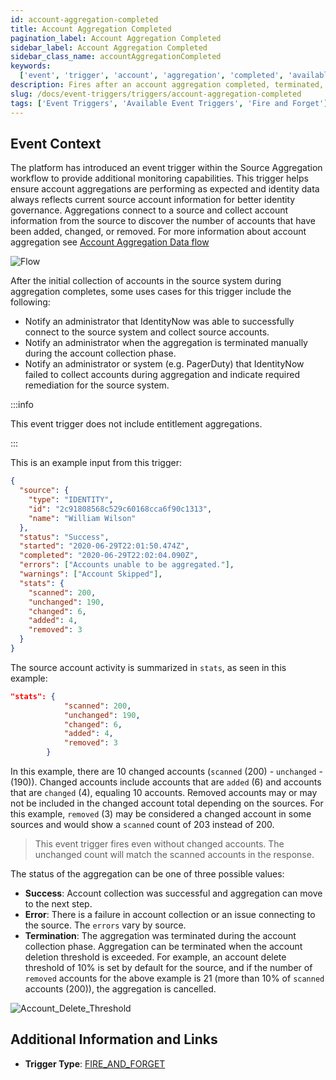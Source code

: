```yaml
---
id: account-aggregation-completed
title: Account Aggregation Completed
pagination_label: Account Aggregation Completed
sidebar_label: Account Aggregation Completed
sidebar_class_name: accountAggregationCompleted
keywords:
  ['event', 'trigger', 'account', 'aggregation', 'completed', 'available']
description: Fires after an account aggregation completed, terminated, or failed.
slug: /docs/event-triggers/triggers/account-aggregation-completed
tags: ['Event Triggers', 'Available Event Triggers', 'Fire and Forget']
---
```


## Event Context

The platform has introduced an event trigger within the Source Aggregation workflow to provide additional monitoring capabilities. This trigger helps ensure account aggregations are performing as expected and identity data always reflects current source account information for better identity governance. Aggregations connect to a source and collect account information from the source to discover the number of accounts that have been added, changed, or removed. For more information about account aggregation see [Account Aggregation Data flow](https://community.sailpoint.com/t5/Technical-White-Papers/Account-Aggregation-Data-Flow/ta-p/79914#toc-hId-1367430234)

![Flow](./img/aggregation-diagram.png)

After the initial collection of accounts in the source system during aggregation completes, some uses cases for this trigger include the following:

- Notify an administrator that IdentityNow was able to successfully connect to the source system and collect source accounts.
- Notify an administrator when the aggregation is terminated manually during the account collection phase.
- Notify an administrator or system (e.g. PagerDuty) that IdentityNow failed to collect accounts during aggregation and indicate required remediation for the source system.

:::info

This event trigger does not include entitlement aggregations.

:::

This is an example input from this trigger:

```json
{
  "source": {
    "type": "IDENTITY",
    "id": "2c91808568c529c60168cca6f90c1313",
    "name": "William Wilson"
  },
  "status": "Success",
  "started": "2020-06-29T22:01:50.474Z",
  "completed": "2020-06-29T22:02:04.090Z",
  "errors": ["Accounts unable to be aggregated."],
  "warnings": ["Account Skipped"],
  "stats": {
    "scanned": 200,
    "unchanged": 190,
    "changed": 6,
    "added": 4,
    "removed": 3
  }
}
```

The source account activity is summarized in `stats`, as seen in this example:

```JSON
"stats": {
            "scanned": 200,
            "unchanged": 190,
            "changed": 6,
            "added": 4,
            "removed": 3
        }
```

In this example, there are 10 changed accounts (`scanned` (200) - `unchanged` - (190)). Changed accounts include accounts that are `added` (6) and accounts that are `changed` (4), equaling 10 accounts. Removed accounts may or may not be included in the changed account total depending on the sources. For this example, `removed` (3) may be considered a changed account in some sources and would show a `scanned` count of 203 instead of 200.

> This event trigger fires even without changed accounts. The unchanged count will match the scanned accounts in the response.

The status of the aggregation can be one of three possible values:

- **Success**: Account collection was successful and aggregation can move to the next step.
- **Error**: There is a failure in account collection or an issue connecting to the source. The `errors` vary by source.
- **Termination**: The aggregation was terminated during the account collection phase. Aggregation can be terminated when the account deletion threshold is exceeded. For example, an account delete threshold of 10% is set by default for the source, and if the number of `removed` accounts for the above example is 21 (more than 10% of `scanned` accounts (200)), the aggregation is cancelled.

![Account_Delete_Threshold](./img/aggregation-delete-threshold.png)

## Additional Information and Links

- **Trigger Type**: [FIRE_AND_FORGET](../trigger-types.md#fire-and-forget)
<!-- [Input schema](https://developer.sailpoint.com/apis/beta/#section/Account-Aggregation-Completed-Event-Trigger-Input) -->
